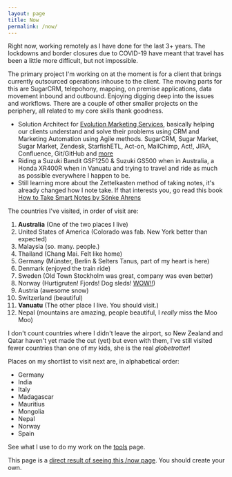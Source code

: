 ```yaml
---
layout: page
title: Now
permalink: /now/
---
```


Right now, working remotely as I have done for the last 3+ years. The lockdowns and border closures due to COVID-19 have meant that travel has been a little more difficult, but not impossible.

The primary project I'm working on at the moment is for a client that brings currently outsourced operations inhouse to the client. The moving parts for this are SugarCRM, telepohony, mapping, on premise applications, data movement inbound and outbound. Enjoying digging deep into the issues and workflows.
There are a couple of other smaller projects on the periphery, all related to my core skills thank goodness.

- Solution Architect for [Evolution Marketing Services](http://evolutionmarketing.com.au/), basically helping our clients understand and solve their problems using CRM and Marketing Automation using Agile methods. SugarCRM, Sugar Market, Sugar Market, Zendesk, StarfishETL, Act-on, MailChimp, Act!, JIRA, Confluence, Git/GitHub and [more](http://ben.hamilton.id.au/tools)
- Riding a Suzuki Bandit GSF1250 & Suzuki GS500 when in Australia, a Honda XR400R when in Vanuatu and trying to travel and ride as much as possible everywhere I happen to be.
- Still learning more about the Zettelkasten method of taking notes, it's already changed how I note take. If that interests you, go read this book [How to Take Smart Notes by Sönke Ahrens](https://www.amazon.com.au/dp/B06WVYW33Y/ref=cm_sw_em_r_mt_dp_U_7dIVEbJ9VHTM1)

The countries I've visited, in order of visit are:

1. **Australia** (One of the two places I live)
2. United States of America (Colorado was fab. New York better than expected)
3. Malaysia (so. many. people.)
4. Thailand (Chang Mai. Felt like home)
5. Germany (Münster, Berlin & Selters Tanus, part of my heart is here)
6. Denmark (enjoyed the train ride)
7. Sweden (Old Town Stockholm was great, company was even better)
8. Norway (Hurtigruten! Fjords! Dog sleds! [WOW!!](https://www.cruisin.me/cruise-ship-webcams/hurtigruten/ms-richard-with2/))
9. Austria (awesome snow)
10. Switzerland (beautiful)
11. **Vanuatu** (The other place I live. You should visit.)
12. Nepal (mountains are amazing, people beautiful, I *really* miss the Moo Moo)

I don't count countries where I didn't leave the airport, so New Zealand and Qatar haven't yet made the cut (yet) but even with them, I've still visited fewer countries than one of my kids, she is the real *globetrotter*!

Places on my shortlist to visit next are, in alphabetical order:

- Germany
- India
- Italy
- Madagascar
- Mauritius
- Mongolia
- Nepal
- Norway
- Spain

See what I use to do my work on the [tools](/tools) page.

This page is a [direct result of seeing this /now page](https://sivers.org/now). You should create your own.

<!-- so I'm testing and playing with Zendesk, hence why this zendesk support chat widget is here on this page. Ben. -->
<!-- Start of con-ems Zendesk Widget script -->
<script id="ze-snippet" src="https://static.zdassets.com/ekr/snippet.js?key=6d7c70bc-c856-472f-85ce-0347878f0422"> </script>
<!-- End of con-ems Zendesk Widget script -->


